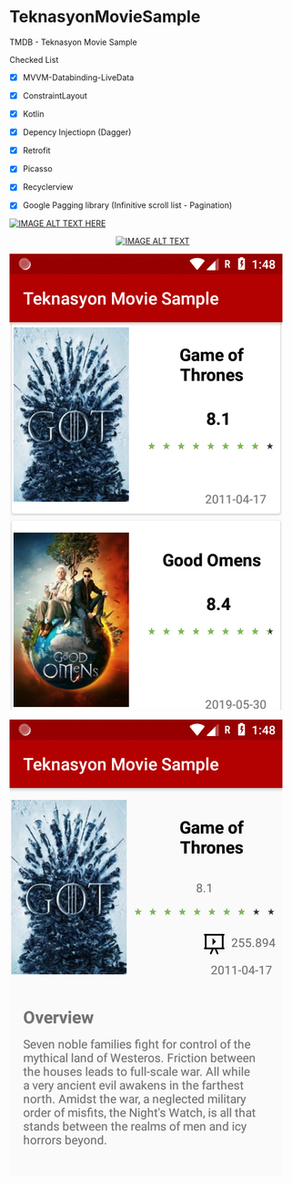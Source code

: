# TeknasyonMovieSample
TMDB - Teknasyon Movie Sample


Checked List

- [x] MVVM-Databinding-LiveData
- [x] ConstraintLayout
- [x] Kotlin
- [x] Depency Injectiopn (Dagger)
- [x] Retrofit
- [x] Picasso
- [x] Recyclerview 
- [x] Google Pagging library (Infinitive scroll list - Pagination)


[![IMAGE ALT TEXT HERE](https://i9.ytimg.com/vi/u4ah7Oxt4UQ/mq2.jpg?sqp=CPzK5ucF&rs=AOn4CLABOYwkSyYVR0FJI27YO7p_KkdUfw)](https://www.youtube.com/watch?v=u4ah7Oxt4UQ)



<div align="center">
  <a href="https://www.youtube.com/watch?v=u4ah7Oxt4UQ"><img src="https://i9.ytimg.com/vi/u4ah7Oxt4UQ/mq2.jpg?sqp=CPzK5ucF&rs=AOn4CLABOYwkSyYVR0FJI27YO7p_KkdUfw" alt="IMAGE ALT TEXT"></a>
</div>
 
![](https://github.com/harunkor/TeknasyonMovieSample/blob/master/Screenshot_1559861297.png?raw=true)

![](https://github.com/harunkor/TeknasyonMovieSample/blob/master/Screenshot_1559861303.png?raw=true)

